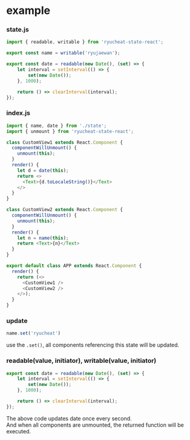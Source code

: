 # example

### state.js
```js
import { readable, writable } from 'ryucheat-state-react';

export const name = writable('ryujaewan');

export const date = readable(new Date(), (set) => {
    let interval = setInterval(() => {
        set(new Date());
    }, 1000);

    return () => clearInterval(interval);
});
```


### index.js
```js
import { name, date } from './state';
import { unmount } from 'ryucheat-state-react';

class CustomView1 extends React.Component {
  componentWillUnmount() {
    unmount(this);
  }
  render() {
    let d = date(this);
    return <>
      <Text>{d.toLocaleString()}</Text>
    </>
  }
}

class CustomView2 extends React.Component {
  componentWillUnmount() {
    unmount(this);
  }
  render() {
    let n = name(this);
    return <Text>{n}</Text>
  }
}

export default class APP extends React.Component {
  render() {
    return (<>
      <CustomView1 />
      <CustomView2 />
    </>);
  }
}
```

### update
```js
name.set('ryucheat')
```
use the `.set()`, all components referencing this state will be updated.


### readable(value, initiator), writable(value, initiator)
```js
export const date = readable(new Date(), (set) => {
    let interval = setInterval(() => {
        set(new Date());
    }, 1000);

    return () => clearInterval(interval);
});
```
The above code updates date once every second.  
And when all components are unmounted, the returned function will be executed.  
